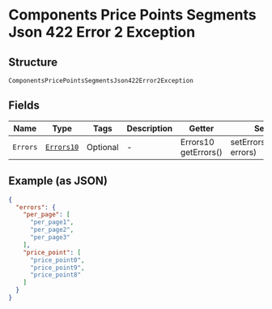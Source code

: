 
# Components Price Points Segments Json 422 Error 2 Exception

## Structure

`ComponentsPricePointsSegmentsJson422Error2Exception`

## Fields

| Name | Type | Tags | Description | Getter | Setter |
|  --- | --- | --- | --- | --- | --- |
| `Errors` | [`Errors10`](../../doc/models/errors-10.md) | Optional | - | Errors10 getErrors() | setErrors(Errors10 errors) |

## Example (as JSON)

```json
{
  "errors": {
    "per_page": [
      "per_page1",
      "per_page2",
      "per_page3"
    ],
    "price_point": [
      "price_point0",
      "price_point9",
      "price_point8"
    ]
  }
}
```

